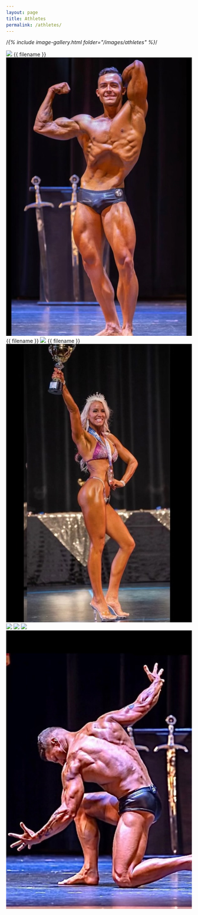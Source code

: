 ```yaml
---
layout: page
title: Athletes
permalink: /athletes/
---
```


/*{% include image-gallery.html folder="/images/athletes" %}*/

<div class="gallery-box">
  <div class="gallery">
    <img src="/images/athletes/Brett Z., Men’s Physique.jpeg"> {{ filename }}
    <img src="/images/athletes/Cameron C., Classic Physique Pro.jpeg"> {{ filename }}
    <img src="/images/athletes/Chad K., Men’s Physique Pro.jpeg"> {{ filename }}
    <img src="/images/athletes/Christina C., Bikini Pro.jpeg">
    <img src="/images/athletes/Cynthia C, Women’s Physique.jpeg">
    <img src="/images/athletes/Drew K, Men’s Physique.jpeg">
    <img src="/images/athletes/Emily B, Women’s Physique.jpeg">
    <img src="/images/athletes/Jon T., Open Bodybuilding.jpeg">
  </div>
</div>

